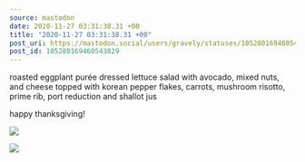 ```yaml
---
source: mastodon
date: 2020-11-27 03:31:38.31 +00
title: "2020-11-27 03:31:38.31 +00"
post_uri: https://mastodon.social/users/gravely/statuses/105280169460543829
post_id: 105280169460543829
---
```

roasted eggplant purée dressed lettuce salad with avocado, mixed nuts, and cheese topped with korean pepper flakes, carrots, mushroom risotto, prime rib, port reduction and shallot jus

happy thanksgiving!


![](/images/105280169288350326.jpg)

![](/images/105280169402186465.jpg)

